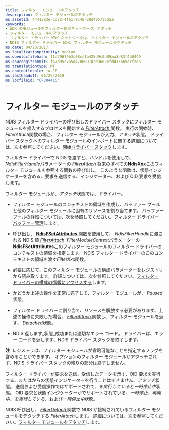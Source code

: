 ```yaml
---
title: フィルター モジュールのアタッチ
description: フィルター モジュールのアタッチ
ms.assetid: 4441383e-cc22-4fe1-9c46-28d405736daa
keywords:
- WDK のモジュールをフィルター処理ネットワーク、アタッチ
- フィルター モジュールのアタッチ
- フィルター ドライバー WDK ネットワークは、フィルター モジュールのアタッチ
- NDIS フィルター ドライバー WDK、フィルター モジュールのアタッチ
ms.date: 04/20/2017
ms.localizationpriority: medium
ms.openlocfilehash: 11d79679b3c08cc1b425d9c0a09aa3d83f4b0449
ms.sourcegitcommit: fb7d95c7a5d47860918cd3602efdd33b69dcf2da
ms.translationtype: MT
ms.contentlocale: ja-JP
ms.lasthandoff: 06/25/2019
ms.locfileid: "67384415"
---
```

# <a name="attaching-a-filter-module"></a>フィルター モジュールのアタッチ





NDIS フィルター ドライバーの呼び出しのドライバー スタックにフィルター モジュールを挿入するプロセスを開始する[ *FilterAttach* ](https://docs.microsoft.com/windows-hardware/drivers/ddi/content/ndis/nc-ndis-filter_attach)関数。 実行の開始時、 *FilterAttach*関数の場合、フィルター モジュールが入力、*アタッチ*状態。 ドライバー スタックへのフィルター モジュールのインポートに関する詳細については、次を参照してください。[開始ドライバー スタック](starting-a-driver-stack.md)します。

フィルター ドライバーで NDIS を渡すと、ハンドルを使用して、 *NdisFilterHandle*パラメーターの[ *FilterAttach* ](https://docs.microsoft.com/windows-hardware/drivers/ddi/content/ndis/nc-ndis-filter_attach)将来のすべての**NdisXxx**このフィルター モジュールを参照する関数の呼び出し。 このような関数は、状態インジケーターを含める、要求を送信する、インジケーター、および OID 要求を受信します。

フィルター モジュールが、*アタッチ*状態では、ドライバー。

-   フィルター モジュールのコンテキストの領域を作成し、バッファー プールと他のフィルター モジュールに固有のリソースを割り当てます。 バッファー プールの詳細については、次を参照してください。[フィルター ドライバー バッファー管理](filter-driver-buffer-management.md)します。

-   呼び出し、 [ **NdisFSetAttributes** ](https://docs.microsoft.com/windows-hardware/drivers/ddi/content/ndis/nf-ndis-ndisfsetattributes)関数を使用して、 *NdisFilterHandle*に渡される NDIS 値[ *FilterAttach*](https://docs.microsoft.com/windows-hardware/drivers/ddi/content/ndis/nc-ndis-filter_attach). *FilterModuleContext*パラメーターの**NdisFSetAttributes**このフィルター モジュールのフィルター ドライバーのコンテキストの領域を指定します。 NDIS フィルター ドライバーのこのコンテキストの領域を渡す*FilterXxx*関数。

-   必要に応じて、このフィルター モジュールの構成パラメーターをレジストリから読み取ります。 詳細については、次を参照してください。[フィルター ドライバーの構成の情報にアクセスする](accessing-configuration-information-for-a-filter-driver.md)します。

-   かどうか上述の操作を正常に完了して、フィルター モジュールが、 *Paused*状態。

-   フィルター ドライバーに割り当て、リソースを解放する必要があります、上述の操作に失敗した場合、 [ *FilterAttach* ](https://docs.microsoft.com/windows-hardware/drivers/ddi/content/ndis/nc-ndis-filter_attach)関数し、フィルター モジュールを返す、 *Detached*状態。

-   NDIS 返します\_状態\_成功または適切なエラー コード。 ドライバーは、エラー コードを返します、NDIS ドライバー スタックを終了します。

**注**  レジストリは、フィルター モジュールが省略可能なことを指定するフラグを含めることができます。 オプションのフィルター モジュールがアタッチされず、NDIS ドライバー スタックの残りの部分は終了しません。

 

フィルター ドライバーが要求を送信、受信したデータを示す、OID 要求を実行する、またはからの状態インジケーターを行うことはできません、*アタッチ*状態。 送信および受信操作ではサポートされて、*を実行している*と*一時停止中*状態。 OID 要求と状態インジケーターがでサポートされている、*一時停止*、*再開中*、*を実行している*、および*一時停止中*状態。

NDIS 呼び出し、 [ *FilterDetach* ](https://docs.microsoft.com/windows-hardware/drivers/ddi/content/ndis/nc-ndis-filter_detach)関数で NDIS が接続されているフィルター モジュールをデタッチする[ *FilterAttach*](https://docs.microsoft.com/windows-hardware/drivers/ddi/content/ndis/nc-ndis-filter_attach)します。 詳細については、次を参照してください。[フィルター モジュールをデタッチ](detaching-a-filter-module.md)します。

 

 





